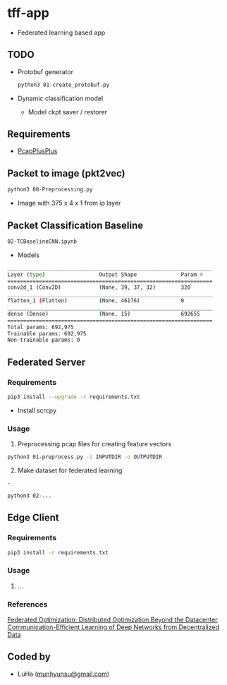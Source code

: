 # tff-app
- Federated learning based app

## TODO

  - Protobuf generator

    ```bash
    python3 01-create_protobuf.py
    ```

  - Dynamic classification model
  
    - Model ckpt saver / restorer

## Requirements

  - [PcapPlusPlus](https://pcapplusplus.github.io/)

## Packet to image (pkt2vec)
  ```bash
  python3 00-Preprocessing.py
  ```
  - Image with 375 x 4 x 1 from ip layer


## Packet Classification Baseline
  ```bash
  02-TCBaselineCNN.ipynb
  ```

  - Models
  ```bash
  _________________________________________________________________
  Layer (type)                 Output Shape              Param #
  =================================================================
  conv2d_1 (Conv2D)            (None, 39, 37, 32)        320
  _________________________________________________________________
  flatten_1 (Flatten)          (None, 46176)             0
  _________________________________________________________________
  dense (Dense)                (None, 15)                692655
  =================================================================
  Total params: 692,975
  Trainable params: 692,975
  Non-trainable params: 0
  ```
  



## Federated Server

### Requirements
  ```bash
  pip3 install --upgrade -r requirements.txt
  ```

  - Install scrcpy


### Usage
  1. Preprocessing pcap files for creating feature vectors

  ```bash
  python3 01-preprocess.py -i INPUTDIR -o OUTPUTDIR
  ```

  2. Make dataset for federated learning
    
    - 

  ```bash
  python3 02-...
  ```



## Edge Client

### Requirements
  ```bash
  pip3 install -r requirements.txt
  ```

### Usage
  1. ...


### References
[Federated Optimization: Distributed Optimization Beyond the Datacenter](https://research.google/pubs/pub44310/)
[Communication-Efficient Learning of Deep Networks from Decentralized Data
](https://research.google/pubs/pub44822/)

## Coded by
- LuHa (munhyunsu@gmail.com)

